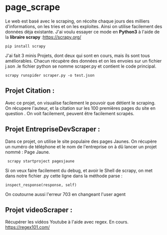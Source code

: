 # page_scrape
Le web est basé avec le scraping, on récolte chaque jours des milliers d'informations, on les tries et on les exploites. Ainsi on utilise facilement des données dèja existante. J'ai voulu essayer ce mode en **Python3** à l'aide de la **libraire scrapy** :https://scrapy.org/
```
pip install scrapy
```
J'ai fait 3 minis Projets, dont deux qui sont en cours, mais ils sont tous améliorables. Chacun récupère des données et on les envoies sur un fichier j.son .le fichier python se nomme scraper.py et contient le code principal. 
```
scrapy runspider scraper.py -o test.json

```
## Projet Citation : 
Avec ce projet, on visualise facilement le pouvoir que détient le scraping. On récupere l'auteur, et la citation sur les 100 premières pages du site en question . On voit facilement, peuvent être facilement scrapés.

## Projet EntrepriseDevScraper :
Dans ce projet, on utilise le site populaire des pages Jaunes. On récupère un numéro de téléphone et le nom de l'entreprise
on à dû lancer un projet nommé : Page Jaune. 
```
 scrapy startproject pagesjaune
```
Si on veux faire facilement du debug, et avoir le Shell de scrapy, on met dans notre fichier .py cette ligne dans la méthode parse :  
```
inspect_response(response, self)
```
On coutourne aussi l'erreur 703 en changeant l'user agent

## Projet videoScraper : 
Récupérer les vidéos Youtube à l'aide avec regex. En cours. https://regex101.com/
